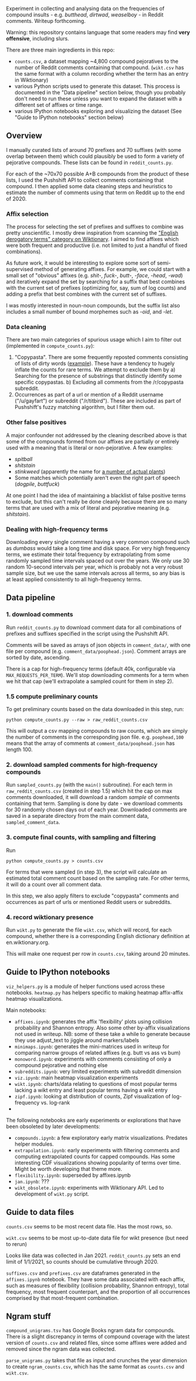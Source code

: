 Experiment in collecting and analysing data on the frequencies of compound insults - e.g. *butthead*, *dirtwad*, *weaselboy* - in Reddit comments. Writeup forthcoming.

Warning: this repository contains language that some readers may find **very offensive**, including slurs.

There are three main ingredients in this repo:
- `counts.csv`, a dataset mapping ~4,800 compound pejoratives to the number of Reddit comments containing that compound. (`wikt.csv` has the same format with a column recording whether the term has an entry in Wiktionary)
- various Python scripts used to generate this dataset. This process is documented in the "Data pipeline" section below, though you probably don't need to run these unless you want to expand the dataset with a different set of affixes or time range.
- various IPython notebooks exploring and visualizing the dataset (See "Guide to IPython notebooks" section below)

## Overview

I manually curated lists of around 70 prefixes and 70 suffixes (with some overlap between them) which could plausibly be used to form a variety of pejorative compounds. These lists can be found in `reddit_counts.py`.

For each of the ~70x70 possible A+B compounds from the product of these lists, I used the Pushshift API to collect comments containing that compound. I then applied some data cleaning steps and heuristics to estimate the number of comments using that term on Reddit up to the end of 2020.

### Affix selection

The process for selecting the set of prefixes and suffixes to combine was pretty unscientific. I mostly drew inspiration from scanning the ["English derogatory terms" category on Wiktionary](https://en.wiktionary.org/wiki/Category:English_derogatory_terms). I aimed to find affixes which were both frequent and productive (i.e. not limited to just a handful of fixed combinations).

As future work, it would be interesting to explore some sort of semi-supervised method of generating affixes. For example, we could start with a small set of "obvious" affixes (e.g. *shit-*, *fuck-*, *butt-*, *-face*, *-head*, *-wad*) and iteratively expand the set by searching for a suffix that best combines with the current set of prefixes (optimizing for, say, sum of log counts) and adding a prefix that best combines with the current set of suffixes.

I was mostly interested in noun-noun compounds, but the suffix list also includes a small number of bound morphemes such as *-oid*, and *-let*.

### Data cleaning

There are two main categories of spurious usage which I aim to filter out (implemented in `compute_counts.py`):

1. "Copypasta". There are some frequently reposted comments consisting of lists of dirty words ([example](https://www.reddit.com/r/copypasta/comments/jmt0xx/every_single_swear_word_i_didnt_write_this_i/)). These have a tendency to hugely inflate the counts for rare terms. We attempt to exclude them by a) Searching for the presence of substrings that distinctly identify some specific copypastas. b) Excluding all comments from the /r/copypasta subreddit.
2. Occurrences as part of a url or mention of a Reddit username ("/u/gayfart") or subreddit ("/r/titbird"). These are included as part of Pushshift's fuzzy matching algorithm, but I filter them out.

### Other false positives

A major confounder not addressed by the cleaning described above is that some of the compounds formed from our affixes are partially or entirely used with a meaning that is literal or non-pejorative. A few examples:

- *spitball*
- *shitstain*
- *stinkweed* (apparently the name for [a number of actual plants](https://en.wikipedia.org/wiki/Stinkweed))
- Some matches which potentially aren't even the right part of speech (*dogpile*, *buttfuck*)

At one point I had the idea of maintaining a blacklist of false positive terms to exclude, but this can't really be done cleanly because there are so many terms that are used with a mix of literal and pejorative meaning (e.g. *shitstain*).

### Dealing with high-frequency terms

Downloading every single comment having a very common compound such as *dumbass* would take a long time and disk space. For very high frequency terms, we estimate their total frequency by extrapolating from some randomly sampled time intervals spaced out over the years. We only use 30 random 10-second intervals per year, which is probably not a very robust sample size, but we use the same intervals across all terms, so any bias is at least applied consistently to all high-frequency terms.

## Data pipeline

### 1. download comments

Run `reddit_counts.py` to download comment data for all combinations of prefixes and suffixes specified in the script using the Pushshift API.

Comments will be saved as arrays of json objects in `comment_data/`, with one file per compound (e.g. `comment_data/poophead.json`). Comment arrays are sorted by date, ascending.

There is a cap for high-frequency terms (default 40k, configurable via `MAX_REQUESTS_PER_TERM`). We'll stop downloading comments for a term when we hit that cap (we'll extrapolate a sampled count for them in step 2).

### 1.5 compute preliminary counts

To get preliminary counts based on the data downloaded in this step, run:

```
python compute_counts.py --raw > raw_reddit_counts.csv
```

This will output a csv mapping compounds to raw counts, which are simply the number of comments in the corresponding json file. e.g. `poophead,100` means that the array of comments at `comment_data/poophead.json` has length 100.

### 2. download sampled comments for high-frequency compounds

Run `sampled_counts.py` (with the `main()` subroutine). For each term in `raw_reddit_counts.csv` (created in step 1.5) which hit the cap on max comments downloaded, it will download a random *sample* of comments containing that term. Sampling is done by date - we download comments for 30 randomly chosen days out of each year. Downloaded comments are saved in a separate directory from the main comment data, `sampled_comment_data`.

### 3. compute final counts, with sampling and filtering

Run

```
python compute_counts.py > counts.csv
```

For terms that were sampled (in step 3), the script will calculate an estimated total comment count based on the sampling rate. For other terms, it will do a count over all comment data.

In this step, we also apply filters to exclude "copypasta" comments and occurrences as part of urls or mentioned Reddit users or subreddits.

### 4. record wiktionary presence

Run `wikt.py` to generate the file `wikt.csv`, which will record, for each compound, whether there is a corresponding English dictionary definition at en.wiktionary.org.

This will make one request per row in `counts.csv`, taking around 20 minutes.

## Guide to IPython notebooks

`viz_helpers.py` is a module of helper functions used across these notebooks. `heatmap.py` has helpers specific to making heatmap affix-affix heatmap visualizations.

Main notebooks:
- `affixes.ipynb`: generates the affix 'flexibility' plots using collision probability and Shannon entropy. Also some other by-affix visualizations not used in writeup.
                   NB: some of these take a while to generate because they use adjust_text to jiggle around markers/labels
- `minimaps.ipynb`: generates the mini-matrices used in writeup for comparing narrow groups of related affixes (e.g. butt vs ass vs bum)
- `monoword.ipynb`: experiments with comments consisting of only a compound pejorative and nothing else
- `subreddits.ipynb`: very limited experiments with subreddit dimension
- `viz.ipynb`: main heatmap visualization experiments
- `wikt.ipynb`: charts/data relating to questions of most popular terms lacking a wikt entry and least popular terms having a wikt entry
- `zipf.ipynb`: looking at distribution of counts, Zipf visualization of log-frequency vs. log-rank
- 

The following notebooks are early experiments or explorations that have been obsoleted by later developments:
- `compounds.ipynb`: a few exploratory early matrix visualizations. Predates helper modules.
- `extrapolation.ipynb`: early experiments with filtering comments and computing extrapolated counts for capped compounds. Has some interesting CDF visualizations showing popularity of terms over time. Might be worth developing that theme more.
- `flexibility.ipynb`: superseded by affixes.ipynb
- `jan.ipynb`: ???
- `wikt_obsolete.ipynb`: experiments with Wiktionary API. Led to development of `wikt.py` script.

## Guide to data files

`counts.csv` seems to be most recent data file. Has the most rows, so.

`wikt.csv` seems to be most up-to-date data file for wikt presence (but need to rerun)

Looks like data was collected in Jan 2021. `reddit_counts.py` sets an end limit of 1/1/2021, so counts should be cumulative through 2020.

`suffixes.csv` and `prefixes.csv` are dataframes generated in the `affixes.ipynb` notebook. They have some data associated with each affix, such as measures of flexibility (collision probability, Shannon entropy), total frequency, most frequent counterpart, and the proportion of all occurrences comprised by that most-frequent combination.

## Ngram stuff

`compound_unigrams.tsv` has Google Books ngram data for compounds. There is a slight discrepancy in terms of compound coverage with the latest version of `counts.csv` and related files, since some affixes were added and removed since the ngram data was collected.

`parse_unigrams.py` takes that file as input and crunches the year dimension to create `ngram_counts.csv`, which has the same format as `counts.csv` and `wikt.csv`.
